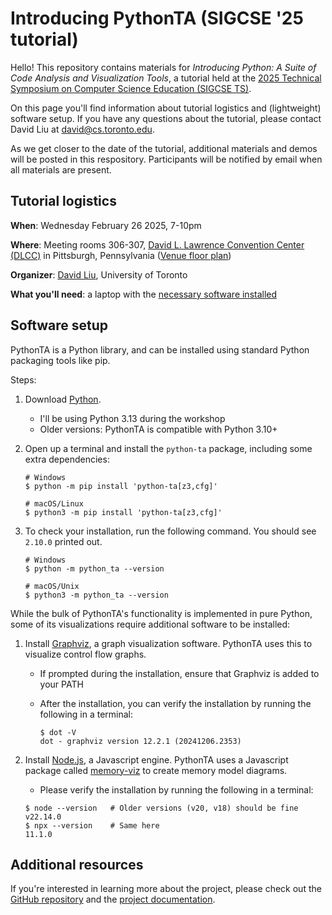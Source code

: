 # Introducing PythonTA (SIGCSE '25 tutorial)

Hello! This repository contains materials for _Introducing Python: A Suite of Code Analysis and Visualization Tools_, a tutorial held at the [2025 Technical Symposium on Computer Science Education (SIGCSE TS)](https://sigcse2025.sigcse.org/).

On this page you'll find information about tutorial logistics and (lightweight) software setup.
If you have any questions about the tutorial, please contact David Liu at [david@cs.toronto.edu](mailto:david@cs.toronto.edu).

As we get closer to the date of the tutorial, additional materials and demos will be posted in this respository.
Participants will be notified by email when all materials are present.

## Tutorial logistics

**When**: Wednesday February 26 2025, 7-10pm

**Where**: Meeting rooms 306-307, [David L. Lawrence Convention Center (DLCC)](https://www.pittsburghcc.com/) in Pittsburgh, Pennsylvania ([Venue floor plan](https://sigcse2025.sigcse.org/attending/Venue))

**Organizer**: [David Liu](https://www.cs.toronto.edu/~david/), University of Toronto

**What you'll need**: a laptop with the [necessary software installed](#software-setup)

## Software setup

PythonTA is a Python library, and can be installed using standard Python packaging tools like pip.

Steps:

1. Download [Python](https://www.python.org/downloads/).
    - I'll be using Python 3.13 during the workshop
    - Older versions: PythonTA is compatible with Python 3.10+
2. Open up a terminal and install the `python-ta` package, including some extra dependencies:

    ```console
    # Windows
    $ python -m pip install 'python-ta[z3,cfg]'

    # macOS/Linux
    $ python3 -m pip install 'python-ta[z3,cfg]'
    ```

3. To check your installation, run the following command. You should see `2.10.0` printed out.

    ```console
    # Windows
    $ python -m python_ta --version

    # macOS/Unix
    $ python3 -m python_ta --version

While the bulk of PythonTA's functionality is implemented in pure Python, some of its visualizations require additional software to be installed:

1. Install [Graphviz](https://graphviz.org/download/), a graph visualization software. PythonTA uses this to visualize control flow graphs.
    - If prompted during the installation, ensure that Graphviz is added to your PATH
    - After the installation, you can verify the installation by running the following in a terminal:

        ```console
        $ dot -V
        dot - graphviz version 12.2.1 (20241206.2353)
        ```

2. Install [Node.js](https://nodejs.org/en/download), a Javascript engine. PythonTA uses a Javascript package called [memory-viz](https://github.com/david-yz-liu/memory-viz) to create memory model diagrams.
    - Please verify the installation by running the following in a terminal:

    ```console
    $ node --version   # Older versions (v20, v18) should be fine
    v22.14.0
    $ npx --version    # Same here
    11.1.0

## Additional resources

If you're interested in learning more about the project, please check out the [GitHub repository](https://github.com/pyta-uoft/pyta) and the [project documentation](https://www.cs.toronto.edu/~david/pyta/).
